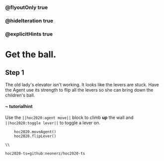### @flyoutOnly true
### @hideIteration true
### @explicitHints true

# Get the ball.

## Step 1
The old lady's elevator isn't working. It looks like the levers are stuck. Have the Agent use its strength to flip all the levers so she can bring down the children's ball.


#### ~ tutorialhint 
Use the ``||hoc2020:agent move||`` block to climb **up** the wall and ``||hoc2020:toggle lever||`` to toggle a lever on.

```ghost
    hoc2020.moveAgent()
    hoc2020.flipLever()
```
```template
\\
```
```package
hoc2020-ts=github:neonerz/hoc2020-ts
```